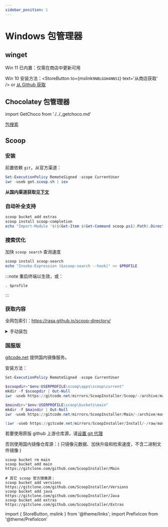 ```yaml
---
sidebar_position: 1
---
```


# Windows 包管理器

## **winget**

Win 11 已内置：仅需在商店中更新可用

Win 10 安装方法：<StoreButton to={mslink`9NBLGGH4NNS1`} text='从商店获取' />
or&nbsp;<a href="https://github.com/microsoft/winget-cli/releases/latest#:~:text=.msixbundle">从 Github 获取</a>

## **Chocolatey** 包管理器

import GetChoco from './../\_getchoco.md'

<GetChoco />

[包搜索](https://community.chocolatey.org/packages)

## **Scoop**

 <PrefixIcon cmd>

### 安装

</PrefixIcon>

前置依赖 `git`，从官方渠道：

```powershell
Set-ExecutionPolicy RemoteSigned -scope CurrentUser
iwr -useb get.scoop.sh | iex

```

**从国内渠道获取见[下文](#国服版)**

### 自动补全支持

```powershell
scoop bucket add extras
scoop install scoop-completion
echo "Import-Module '$($(Get-Item $(Get-Command scoop.ps1).Path).Directory.Parent.FullName)\modules\scoop-completion'" >> $PROFILE

```

### 搜索优化

加快 `scoop search` 查询速度

```powershell
scoop install scoop-search
echo "Invoke-Expression (&scoop-search --hook)" >> $PROFILE

```

:::note 重启终端以生效，或：

    . $profile

:::

### 获取内容

全网包索引：https://rasa.github.io/scoop-directory/

 <details className="rawstyl">
<summary>手动装包</summary>

```powershell
& {
$app = Read-Host '请输入应用标识名'
$metadata = scoop cat $app | ConvertFrom-Json
$version = $metadata.version
Write-Output ''
Write-Output '自行下载的相关链接：'
(scoop cat $app) -split '\n' |
Where-Object { $_ -match 'http' -and -not ($_ -match '\$version') } |
ForEach-Object { $_.trim() -split '"' | Where-Object { $_ -match '://' } }
Write-Output ''

if ($null -eq $version) { $version = Read-Host '请输入版本号' }
if ($null -eq $target) { $target = Read-Host '（可拖入文件）请输入下载文件的路径' }
if ($null -eq $url) { $url = Read-Host '请输入原下载链接' }
. "$(scoop prefix scoop)\lib\core.ps1"
$null = mkdir $cachedir -f
Copy-Item $target (cache_path $app $version $url)
}

```

</details>

### 国服版

<p><a href="https://gitcode.net">gitcode.net</a> 提供国内镜像服务。</p>

安装方法：

```powershell
Set-ExecutionPolicy RemoteSigned -scope CurrentUser

$scoopdir="$env:USERPROFILE\scoop\apps\scoop\current"
mkdir -f $scoopdir | Out-Null
iwr -useb https://gitcode.net/mirrors/ScoopInstaller/Scoop/-/archive/master/Scoop-master.zip -o "$scoopdir\scoop.zip"

$maindir="$env:USERPROFILE\scoop\buckets\main"
mkdir -f $maindir | Out-Null
iwr -useb https://gitcode.net/mirrors/ScoopInstaller/Main/-/archive/master/Main-master.zip -o "$maindir\scoop-main.zip"

(iwr -useb https://gitcode.net/mirrors/ScoopInstaller/Install/-/raw/master/install.ps1).Content -creplace '\s*\$downloader\.downloadFile\(\$SCOOP_.+','' | iex

```

若要使用原版 github 上游仓库源，请<a href="/docs/devenv/git#网络问题" target="_blank">设置 git 代理</a>

否则使用国内镜像仓库源：( 只镜像元数据、加快升级和检索速度，不含二进制文件镜像 )

```shell
scoop bucket rm main
scoop bucket add main https://gitclone.com/github.com/ScoopInstaller/Main

# 其它 scoop 官方镜像源：
scoop bucket add versions https://gitclone.com/github.com/ScoopInstaller/Versions
scoop bucket add java https://gitclone.com/github.com/ScoopInstaller/Java
scoop bucket add extras https://gitclone.com/github.com/ScoopInstaller/Extras

```

import { StoreButton, mslink } from '@theme/links';
import PrefixIcon from '@theme/PrefixIcon'
